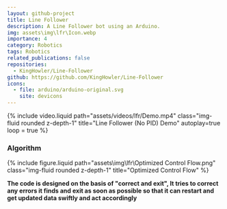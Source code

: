 ```yaml
---
layout: github-project
title: Line Follower
description: A Line Follower bot using an Arduino.
img: assets\img\lfr\Icon.webp
importance: 4
category: Robotics
tags: Robotics
related_publications: false
repositories:
  - KingHowler/Line-Follower
github: https://github.com/KingHowler/Line-Follower
icons:
  - file: arduino/arduino-original.svg
    site: devicons
---
```


{% include video.liquid path="assets/videos/lfr/Demo.mp4" class="img-fluid rounded z-depth-1" title="Line Follower (No PID) Demo" autoplay=true loop = true %}

### Algorithm

{% include figure.liquid path="assets\img\lfr\Optimized Control Flow.png" class="img-fluid rounded z-depth-1" title="Optimized Control Flow" %}

**The code is designed on the basis of "correct and exit", It tries to correct any errors it finds and exit as soon as possible so that it can restart and get updated data swiftly and act accordingly**
